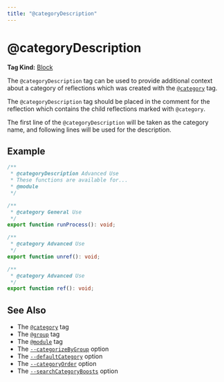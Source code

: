```yaml
---
title: "@categoryDescription"
---
```


# @categoryDescription

**Tag Kind:** [Block](../tags.md#block-tags)

The `@categoryDescription` tag can be used to provide additional context about a category of reflections
which was created with the [`@category`](category.md) tag.

The `@categoryDescription` tag should be placed in the comment for the reflection which contains the
child reflections marked with `@category`.

The first line of the `@categoryDescription` will be taken as the category name, and following lines will
be used for the description.

## Example

```ts
/**
 * @categoryDescription Advanced Use
 * These functions are available for...
 * @module
 */

/**
 * @category General Use
 */
export function runProcess(): void;

/**
 * @category Advanced Use
 */
export function unref(): void;

/**
 * @category Advanced Use
 */
export function ref(): void;
```

## See Also

-   The [`@category`](category.md) tag
-   The [`@group`](group.md) tag
-   The [`@module`](module.md) tag
-   The [`--categorizeByGroup`](../options/organization.md#categorizebygroup) option
-   The [`--defaultCategory`](../options/organization.md#defaultcategory) option
-   The [`--categoryOrder`](../options/organization.md#categoryorder) option
-   The [`--searchCategoryBoosts`](../options/output.md#searchcategoryboosts) option
